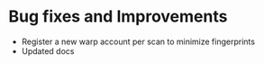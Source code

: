 # Bug fixes and Improvements

- Register a new warp account per scan to minimize fingerprints
- Updated docs
